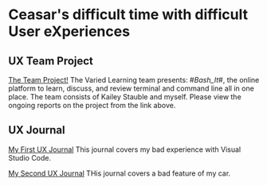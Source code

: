 # Ceasar's difficult time with difficult User eXperiences


## UX Team Project
[The Team Project!](https://usabilityengineering.github.io/VariedLearning/)
The Varied Learning team presents: #*Bash_It*#, the online platform to learn, discuss, and review terminal and command line all in one place. 
The team consists of Kailey Stauble and myself. Please view the ongoing reports on the project from the link above. 

## UX Journal
[My First UX Journal](./UX_Journal_1.md)
This journal covers my bad experience with Visual Studio Code. 

[My Second UX Journal](./UX_Journal_2.md)
THis journal covers a bad feature of my car.  
